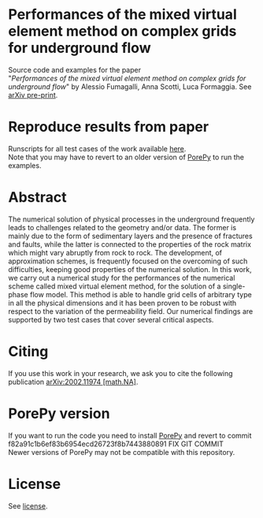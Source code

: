 # Performances of the mixed virtual element method on complex grids for underground flow

Source code and examples for the paper<br>
"*Performances of the mixed virtual element method on complex grids for underground flow*" by Alessio Fumagalli, Anna Scotti, Luca Formaggia. See [arXiv pre-print](https://arxiv.org/abs/2002.11974).


# Reproduce results from paper
Runscripts for all test cases of the work available [here](./examples).<br>
Note that you may have to revert to an older version of [PorePy](https://github.com/pmgbergen/porepy) to run the examples.

# Abstract
The numerical solution of physical processes in the underground frequently leads to
challenges related to the geometry and/or data. The former is mainly due to the form of
sedimentary layers and the presence of fractures and faults, while the latter is connected
to the properties of the rock matrix which might vary abruptly from rock to rock. The
development, of approximation schemes, is frequently focused on the overcoming of such
difficulties, keeping good properties of the numerical solution. In this work, we carry out a
numerical study for the performances of the numerical scheme called mixed virtual element
method, for the solution of a single-phase flow model. This method is able to handle grid
cells of arbitrary type in all the physical dimensions and it has been proven to be robust
with respect to the variation of the permeability field. Our numerical findings are supported
by two test cases that cover several critical aspects.

# Citing
If you use this work in your research, we ask you to cite the following publication [arXiv:2002.11974 [math.NA]](https://arxiv.org/abs/2002.11974).

# PorePy version
If you want to run the code you need to install [PorePy](https://github.com/pmgbergen/porepy) and revert to commit f82a91c1b6ef83b6954ecd26723f8b7443880891 FIX GIT COMMIT <br>
Newer versions of PorePy may not be compatible with this repository.

# License
See [license](./LICENSE).
